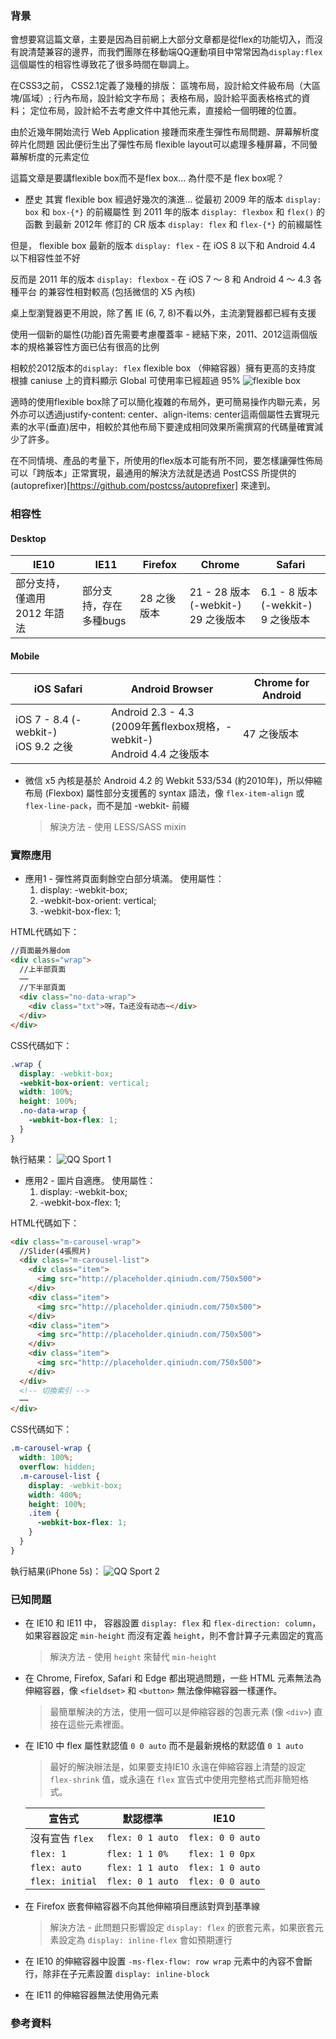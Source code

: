 ### 背景

會想要寫這篇文章，主要是因為目前網上大部分文章都是從flex的功能切入，而沒有說清楚兼容的邊界，而我們團隊在移動端QQ運動項目中常常因為`display:flex`這個屬性的相容性導致花了很多時間在聯調上。

在CSS3之前，
CSS2.1定義了幾種的排版：
區塊布局，設計給文件級布局（大區塊/區域）;
行內布局，設計給文字布局；
表格布局，設計給平面表格格式的資料；
定位布局，設計給不去考慮文件中其他元素，直接給一個明確的位置。

由於近幾年開始流行 Web Application
接踵而來產生彈性布局問題、屏幕解析度碎片化問題
因此便衍生出了彈性布局
flexible layout可以處理多種屏幕，不同螢幕解析度的元素定位


這篇文章是要講flexible box而不是flex box...
為什麼不是 flex box呢？

* 歷史
其實 flexible box 經過好幾次的演進...
從最初 2009 年的版本 `display: box` 和 `box-{*}` 的前綴屬性
到 2011 年的版本 `display: flexbox` 和 `flex()` 的函數
到最新 2012年 修訂的 CR 版本 `display: flex` 和 `flex-{*}` 的前綴屬性

但是，
flexible box 最新的版本 `display: flex` - 在 iOS 8 以下和 Android 4.4 以下相容性並不好

反而是 2011 年的版本 `display: flexbox` - 在 iOS 7 ～ 8 和 Android 4 ～ 4.3 各種平台 的兼容性相對較高 (包括微信的 X5 內核)

桌上型瀏覽器更不用說，除了舊 IE (6, 7, 8)不看以外，主流瀏覽器都已經有支援

使用一個新的屬性(功能)首先需要考慮覆蓋率 - 總結下來，2011、2012這兩個版本的規格兼容性方面已佔有很高的比例

相較於2012版本的`display: flex`
flexible box （伸縮容器）擁有更高的支持度
根據 caniuse 上的資料顯示 Global 可使用率已經超過 95%
![flexible box](https://farm2.staticflickr.com/1617/25656949421_8ac7820124_b.jpg)


適時的使用flexible box除了可以簡化複雜的布局外，更可簡易操作内聯元素，另外亦可以透過justify-content: center、align-items: center這兩個屬性去實現元素的水平(垂直)居中，相較於其他布局下要達成相同效果所需撰寫的代碼量確實減少了許多。


在不同情境、產品的考量下，所使用的flex版本可能有所不同，要怎樣讓彈性佈局可以「跨版本」正常實現，最通用的解決方法就是透過 PostCSS 所提供的(autoprefixer)[https://github.com/postcss/autoprefixer] 來達到。



### 相容性

#### Desktop

IE10 | IE11 | Firefox | Chrome | Safari
--- | --- | --- | --- | ---
部分支持，僅適用 2012 年語法 | 部分支持，存在多種bugs | 28 之後版本 | 21 - 28 版本 (-webkit-) <br> 29 之後版本 | 6.1 - 8 版本 (-wekkit-) <br> 9 之後版本

#### Mobile

iOS Safari | Android Browser | Chrome for Android
--- | --- | ---
iOS 7 - 8.4 (-webkit-) <br> iOS 9.2 之後 | Android 2.3 - 4.3 <br> (2009年舊flexbox規格，-webkit-) <br> Android 4.4 之後版本 | 47 之後版本

* 微信 x5 內核是基於 Android 4.2 的 Webkit 533/534 (約2010年)，所以伸縮布局 (Flexbox) 屬性部分支援舊的 syntax 語法，像 `flex-item-align` 或 `flex-line-pack`，而不是加 -webkit- 前綴
  > 解決方法 - 使用 LESS/SASS mixin


### 實際應用
* 應用1 - 彈性將頁面剩餘空白部分填滿。
  使用屬性：
  1. display: -webkit-box;
  2. -webkit-box-orient: vertical;
  3. -webkit-box-flex: 1;


HTML代碼如下：
```html
//頁面最外層dom
<div class="wrap">
  //上半部頁面
  ⋯⋯
  //下半部頁面
  <div class="no-data-wrap">
    <div class="txt">呀，Ta还没有动态~</div>
  </div>
</div>
```
CSS代碼如下：
```css
.wrap {
  display: -webkit-box;
  -webkit-box-orient: vertical;
  width: 100%;
  height: 100%;
  .no-data-wrap {
    -webkit-box-flex: 1;
  }
}
```

執行結果：
![QQ Sport 1](https://farm2.staticflickr.com/1569/25137038843_97198d9131_z.jpg)


* 應用2 - 圖片自適應。
  使用屬性：
  1. display: -webkit-box;
  2. -webkit-box-flex: 1;


HTML代碼如下：
```html
<div class="m-carousel-wrap">
  //Slider(4張照片)
  <div class="m-carousel-list">
    <div class="item">
      <img src="http://placeholder.qiniudn.com/750x500">
    </div>
    <div class="item">
      <img src="http://placeholder.qiniudn.com/750x500">
    </div>
    <div class="item">
      <img src="http://placeholder.qiniudn.com/750x500">
    </div>
    <div class="item">
      <img src="http://placeholder.qiniudn.com/750x500">
    </div>
  </div>
  <!-- 切換索引 -->
  ⋯⋯
</div>
```
CSS代碼如下：
```css
.m-carousel-wrap {
  width: 100%;
  overflow: hidden;
  .m-carousel-list {
    display: -webkit-box;
    width: 400%;
    height: 100%;
    .item {
      -webkit-box-flex: 1;
    }
  }
}
```

執行結果(iPhone 5s)：
![QQ Sport 2](https://farm2.staticflickr.com/1690/25764167605_6966375e2d_z.jpg)



### 已知問題

* 在 IE10 和 IE11 中， 容器設置 `display: flex` 和 `flex-direction: column`，如果容器設定 `min-height` 而沒有定義 `height`，則不會計算子元素固定的寬高
  > 解決方法 - 使用 `height` 來替代 `min-height`

* 在 Chrome, Firefox, Safari 和 Edge 都出現過問題，一些 HTML 元素無法為伸縮容器，像 `<fieldset>` 和 `<button>` 無法像伸縮容器一樣運作。
  > 最簡單解決的方法，使用一個可以是伸縮容器的包裹元素 (像 `<div>`) 直接在這些元素裡面。

* 在 IE10 中 flex 屬性默認值 `0 0 auto` 而不是最新規格的默認值 `0 1 auto`
  > 最好的解決辦法是，如果要支持IE10 永遠在伸縮容器上清楚的設定 `flex-shrink` 值，或永遠在 `flex` 宣告式中使用完整格式而非簡短格式。

  | 宣告式 | 默認標準 | IE10 |
  | --- | --- | --- |
  | 沒有宣告 `flex` | `flex: 0 1 auto` | `flex: 0 0 auto` |
  | `flex: 1` | `flex: 1 1 0%` | `flex: 1 0 0px` |
  | `flex: auto` | `flex: 1 1 auto` | `flex: 1 0 auto` |
  | `flex: initial` | `flex: 0 1 auto` | `flex: 0 0 auto` |

* 在 Firefox 嵌套伸縮容器不向其他伸縮項目應該對齊到基準線
  > 解決方法 - 此問題只影響設定 `display: flex` 的嵌套元素，如果嵌套元素設定為 `display: inline-flex` 會如預期運行

* 在 IE10 的伸縮容器中設置 `-ms-flex-flow: row wrap` 元素中的內容不會斷行，除非在子元素設置 `display: inline-block`

* 在 IE11 的伸縮容器無法使用偽元素

### 參考資料
